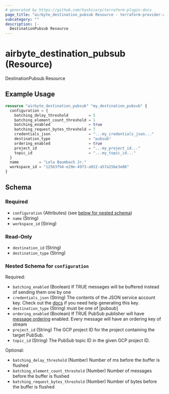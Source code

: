 ```yaml
---
# generated by https://github.com/hashicorp/terraform-plugin-docs
page_title: "airbyte_destination_pubsub Resource - terraform-provider-airbyte"
subcategory: ""
description: |-
  DestinationPubsub Resource
---
```


# airbyte_destination_pubsub (Resource)

DestinationPubsub Resource

## Example Usage

```terraform
resource "airbyte_destination_pubsub" "my_destination_pubsub" {
  configuration = {
    batching_delay_threshold         = 5
    batching_element_count_threshold = 1
    batching_enabled                 = true
    batching_request_bytes_threshold = 7
    credentials_json                 = "...my_credentials_json..."
    destination_type                 = "pubsub"
    ordering_enabled                 = true
    project_id                       = "...my_project_id..."
    topic_id                         = "...my_topic_id..."
  }
  name         = "Lela Baumbach Jr."
  workspace_id = "12563f94-e29e-4973-a922-a57a15be3e06"
}
```

<!-- schema generated by tfplugindocs -->
## Schema

### Required

- `configuration` (Attributes) (see [below for nested schema](#nestedatt--configuration))
- `name` (String)
- `workspace_id` (String)

### Read-Only

- `destination_id` (String)
- `destination_type` (String)

<a id="nestedatt--configuration"></a>
### Nested Schema for `configuration`

Required:

- `batching_enabled` (Boolean) If TRUE messages will be buffered instead of sending them one by one
- `credentials_json` (String) The contents of the JSON service account key. Check out the <a href="https://docs.airbyte.com/integrations/destinations/pubsub">docs</a> if you need help generating this key.
- `destination_type` (String) must be one of [pubsub]
- `ordering_enabled` (Boolean) If TRUE PubSub publisher will have <a href="https://cloud.google.com/pubsub/docs/ordering">message ordering</a> enabled. Every message will have an ordering key of stream
- `project_id` (String) The GCP project ID for the project containing the target PubSub.
- `topic_id` (String) The PubSub topic ID in the given GCP project ID.

Optional:

- `batching_delay_threshold` (Number) Number of ms before the buffer is flushed
- `batching_element_count_threshold` (Number) Number of messages before the buffer is flushed
- `batching_request_bytes_threshold` (Number) Number of bytes before the buffer is flushed


